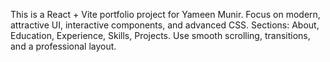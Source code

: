 <!-- Use this file to provide workspace-specific custom instructions to Copilot. For more details, visit https://code.visualstudio.com/docs/copilot/copilot-customization#_use-a-githubcopilotinstructionsmd-file -->

This is a React + Vite portfolio project for Yameen Munir. Focus on modern, attractive UI, interactive components, and advanced CSS. Sections: About, Education, Experience, Skills, Projects. Use smooth scrolling, transitions, and a professional layout.
